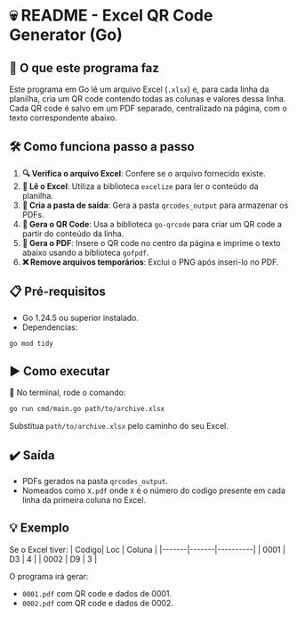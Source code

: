 # :skull: README - Excel QR Code Generator (Go)

## :eyes: O que este programa faz
Este programa em Go lê um arquivo Excel (`.xlsx`) e, para cada linha da planilha, cria um QR code contendo todas as colunas e valores dessa linha. Cada QR code é salvo em um PDF separado, centralizado na página, com o texto correspondente abaixo.

## 🛠 Como funciona passo a passo
1. **:mag: Verifica o arquivo Excel**: Confere se o arquivo fornecido existe.
2. **:notebook: Lê o Excel**: Utiliza a biblioteca `excelize` para ler o conteúdo da planilha.
3. **:open_file_folder: Cria a pasta de saída**: Gera a pasta `qrcodes_output` para armazenar os PDFs.
4. **:wrench: Gera o QR Code**: Usa a biblioteca `go-qrcode` para criar um QR code a partir do conteúdo da linha.
5. **:page_facing_up: Gera o PDF**: Insere o QR code no centro da página e imprime o texto abaixo usando a biblioteca `gofpdf`.
6. **:x: Remove arquivos temporários**: Exclui o PNG após inseri-lo no PDF.

## 📋 Pré-requisitos
- Go 1.24.5 ou superior instalado.
- Dependencias:
```bash
go mod tidy
```

## ▶ Como executar
:rocket: No terminal, rode o comando:
```bash
go run cmd/main.go path/to/archive.xlsx
```
Substitua `path/to/archive.xlsx` pelo caminho do seu Excel.

## :heavy_check_mark: Saída
- PDFs gerados na pasta `qrcodes_output`.
- Nomeados como `X.pdf` onde `X` é o número do codigo presente em cada linha da primeira coluna no Excel.

## 💡 Exemplo
Se o Excel tiver:
| Codigo| Loc   | Coluna   |
|-------|-------|----------|
| 0001  | D3    | 4        |
| 0002  | D9    | 3        |

O programa irá gerar:
- `0001.pdf` com QR code e dados de 0001.
- `0002.pdf` com QR code e dados de 0002.
